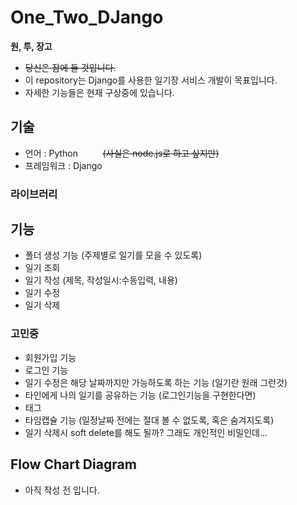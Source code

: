 # One_Two_DJango

**원, 투, 장고**
- ~~당신은 잠에 들 것입니다.~~
- 이 repository는 Django를 사용한 일기장 서비스 개발이 목표입니다.
- 자세한 기능들은 현재 구상중에 있습니다.

## 기술
- 언어 : Python &nbsp;&nbsp;&nbsp;&nbsp;&nbsp;&nbsp;&nbsp;&nbsp; ~~(사실은 node.js로 하고 싶지만)~~
- 프레임워크 : Django
### 라이브러리


## 기능
- 폴더 생성 기능 (주제별로 일기를 모을 수 있도록)
- 일기 조회
- 일기 작성 (제목, 작성일시:수동입력, 내용)
- 일기 수정
- 일기 삭제

### 고민중
- 회원가입 기능
- 로그인 기능
- 일기 수정은 해당 날짜까지만 가능하도록 하는 기능 (일기란 원래 그런것)
- 타인에게 나의 일기를 공유하는 기능 (로그인기능을 구현한다면)
- 태그
- 타임캡슐 기능 (일정날짜 전에는 절대 볼 수 없도록, 혹은 숨겨지도록)
- 일기 삭제시 soft delete를 해도 될까? 그래도 개인적인 비밀인데...


## Flow Chart Diagram
- 아직 작성 전 입니다.
